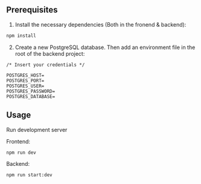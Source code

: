 ## Prerequisites 

1) Install the necessary dependencies (Both in the fronend & backend):

```bash
npm install
```
2) Create a new PostgreSQL database. Then add an environment file in the root of the backend project:

```dotenv
/* Insert your credentials */

POSTGRES_HOST=
POSTGRES_PORT=
POSTGRES_USER=
POSTGRES_PASSWORD=
POSTGRES_DATABASE=
```

## Usage

Run development server

Frontend:

```bash
npm run dev
```

Backend:

```bash
npm run start:dev
```
